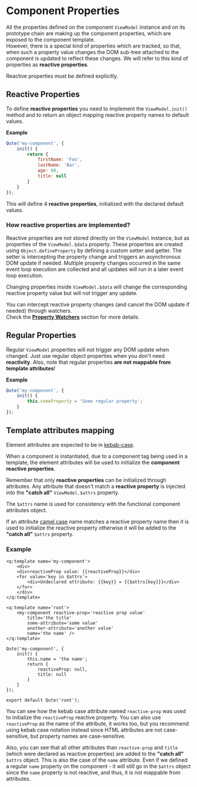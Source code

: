 # Component Properties

All the properties defined on the component `ViewModel` instance and on its prototype chain are making up the component properties, which are exposed to the component template.  \
However, there is a special kind of properties which are tracked, so that, when such a property value changes the DOM sub-tree attached to the component is updated to reflect these changes. We will refer to this kind of properties as **reactive properties**.

Reactive properties must be defined explicitly.

## Reactive Properties

To define **reactive properties** you need to implement the `ViewModel.init()` method and to return an object mapping reactive property names to default values.

**Example**

```javascript
Qute('my-component', {
	init() {
		return {
			firstName: 'Foo',
			lastName: 'Bar',
			age: 80,
			title: null
		}
	}
});
```

This will define 4 **reactive properties**, initialized with the declared default values.

### How reactive properties are implemented?

Reactive properties are not stored directly on the `ViewModel` instance, but as properties of the `ViewModel.$data` property. These properties are created using `Object.defineProperty` by defining a custom setter and getter.
The setter is intercepting the property change and triggers an asynchronous DOM update if needed. Multiple property changes occurred in the same event loop execution are collected and all updates will run in a later event loop execution.

Changing properties inside `ViewModel.$data` will change the corresponding reactive property value but will not trigger any update.

You can intercept reactive property changes (and cancel the DOM update if needed) through watchers.  \
Check the **[Property Watchers](#/model/watchers)** section for more details.

## Regular Properties

Regular `ViewModel` properties will not trigger any DOM update when changed. Just use regular object properties when you don't need **reactivity**. Also, note that regular properties **are not mappable from template attributes**!

**Example**

```javascript
Qute('my-component', {
	init() {
		this.someProperty = 'Some regular property';
	}
});
```

## Template attributes mapping

Element attributes are expected to be in [kebab-case](https://en.wikipedia.org/wiki/Letter_case#Special_case_styles).

When a component is instantiated, due to a component tag being used in a template, the element attributes will be used to initialize the **component reactive properties**.

Remember that only **reactive properties** can be initialized through attributes. Any attribute that doesn't match a **reactive property** is injected into the **"catch all"** `ViewModel.$attrs` property.

The `$attrs` name is used for consistency with the functional component attributes object.

If an attribute [camel case](https://en.wikipedia.org/wiki/Camel_case) name matches a reactive property name then it is used to initialize the reactive property otherwise it will be added to the **"catch all"** `$attrs` property.


### Example

```jsq
<q:template name='my-component'>
	<div>
	<div>reactiveProp value: {{reactiveProp}}</div>
	<for value='key in $attrs'>
		<div>Undeclared attribute: {{key}} = {{$attrs[key]}}</div>
	</for>
	</div>
</q:template>

<q:template name='root'>
	<my-component reactive-prop='reactive prop value'
		title='the title'
		some-attribute='some value'
		another-attribute='another value'
		name='the name' />
</q:template>

Qute('my-component', {
	init() {
		this.name = 'the name';
		return {
			reactiveProp: null,
			title: null
		}
	}
});

export default Qute('root');
```

You can see how the kebab case attribute named `reactive-prop` was used to initialize the `reactiveProp` reactive property. You can also use `reactiveProp` as the name of the attribute, it works too, but you recommend using kebab case notation instead since HTML attributes are not case-sensitive, but property names are case-sensitive.

Also, you can see that all other attributes than `reactive-prop` and `title` (which were declared as reactive properties) are added to the **"catch all"** `$attrs` object. This is also the case of the `name` attribute. Even if we defined a regular `name` property on the component - it will still go in the `$attrs` object since the `name` property is not reactive, and thus, it is not mappable from attributes.



